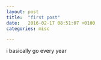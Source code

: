 ```yaml
---
layout: post
title:  "first post"
date:   2016-02-17 08:51:07 +0100
categories: misc

---
```


i basically go every year 
